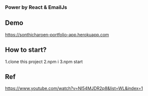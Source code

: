### Power by React & EmailJs

## Demo

https://sonthicharoen-portfolio-app.herokuapp.com

## How to start?

1.clone this project
2.npm i
3.npm start

## Ref

https://www.youtube.com/watch?v=Nl54MJDR2p8&list=WL&index=1
